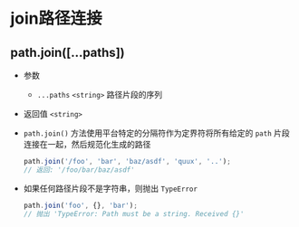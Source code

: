 # join路径连接

## path.join([...paths])

+ 参数

  + `...paths` `<string>` 路径片段的序列

+ 返回值 `<string>`

+ `path.join()` 方法使用平台特定的分隔符作为定界符将所有给定的 `path` 片段连接在一起，然后规范化生成的路径

    ```javascript
    path.join('/foo', 'bar', 'baz/asdf', 'quux', '..');
    // 返回: '/foo/bar/baz/asdf'
    ```

+ 如果任何路径片段不是字符串，则抛出 `TypeError`

    ```javascript
    path.join('foo', {}, 'bar');
    // 抛出 'TypeError: Path must be a string. Received {}'
    ```
